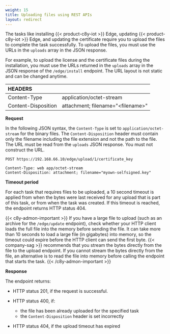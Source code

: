 ```yaml
---
weight: 15
title: Uploading files using REST APIs
layout: redirect
---
```


The tasks like installing {{< product-c8y-iot >}} Edge, updating {{< product-c8y-iot >}} Edge, and updating the certificate require you to upload the files to complete the task successfully. To upload the files, you must use the URLs in the `uploads` array in the JSON response.

For example, to upload the license and the certificate files during the installation, you must use the URLs returned in the `uploads` array in the JSON response of the `/edge/install` endpoint. The URL layout is not static and can be changed anytime.

|HEADERS||
|:---|:---|
|Content-Type|application/octet-stream
|Content-Disposition|attachment; filename="\<filename\>"

**Request**

In the following JSON syntax, the `Content-Type` is set to `application/octet-stream` for the binary files. The `Content-Disposition` header must contain only the filename including the file extension and not the path to the file. The URL must be read from the `uploads` JSON response. You must not construct the URL.

```http
POST https://192.168.66.10/edge/upload/1/certificate_key

Content-Type: web app/octet-stream
Content-Disposition: attachment; filename="myown-selfsigned.key"
```

**Timeout period**

For each task that requires files to be uploaded, a 10 second timeout is applied from when the bytes were last received for any upload that is part of this task, or from when the task was created. If this timeout is reached, the endpoint returns HTTP status 404.

{{< c8y-admon-important >}}
If you have a large file to upload (such as an archive for the `/edge/update` endpoint), check whether your HTTP client loads the full file into the memory before sending the file. It can take more than 10 seconds to load a large file (in gigabytes) into memory, so the timeout could expire before the HTTP client can send the first byte. {{< company-sag >}} recommends that you stream the bytes directly from the file to the upload endpoint. If you cannot stream the bytes directly from the file, an alternative is to read the file into memory before calling the endpoint that starts the task.
{{< /c8y-admon-important >}}

**Response**

The endpoint returns:

- HTTP status 201, if the request is successful.

- HTTP status 400, if:

	- the file has been already uploaded for the specified task
	- the `Content-Disposition` header is set incorrectly

- HTTP status 404, if the upload timeout has expired
